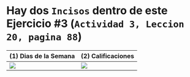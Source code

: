 # Hay dos `Incisos` dentro de este Ejercicio #3 **(`Actividad 3, Leccion 20, pagina 88`)**
| (1) Dias de la Semana | (2) Calificaciones |
|-|-|
| <img src="https://i.ibb.co/VJNY9KP/imagen.png"> | <img src="https://i.ibb.co/yg36yLj/imagen.png"> |